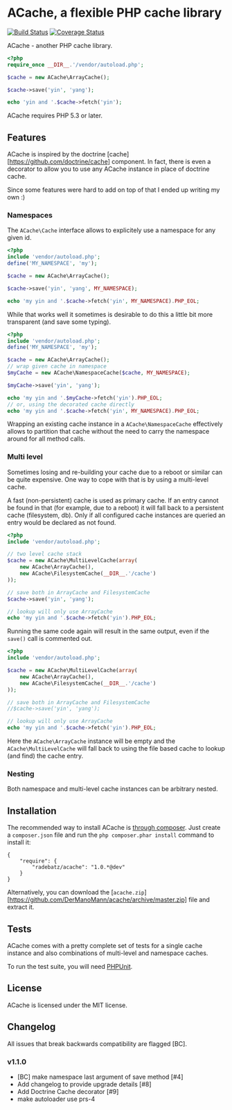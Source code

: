 ACache, a flexible PHP cache library
====================================

[![Build Status](https://travis-ci.org/DerManoMann/acache.png)](https://travis-ci.org/DerManoMann/acache)
[![Coverage Status](https://coveralls.io/repos/DerManoMann/acache/badge.png)](https://coveralls.io/r/DerManoMann/acache)

ACache - another PHP cache library.

```php
<?php
require_once __DIR__.'/vendor/autoload.php';

$cache = new ACache\ArrayCache();

$cache->save('yin', 'yang');

echo 'yin and '.$cache->fetch('yin');
```

ACache requires PHP 5.3 or later.



## Features

ACache is inspired by the doctrine [cache][https://github.com/doctrine/cache] component.
In fact, there is even a decorator to allow you to use any ACache instance in place of doctrine cache.

Since some features were hard to add on top of that I ended up writing my own :)


### Namespaces

The `ACache\Cache` interface allows to explicitely use a namespace for any given id.

```php
<?php
include 'vendor/autoload.php';
define('MY_NAMESPACE', 'my');

$cache = new ACache\ArrayCache();

$cache->save('yin', 'yang', MY_NAMESPACE);

echo 'my yin and '.$cache->fetch('yin', MY_NAMESPACE).PHP_EOL;
```

While that works well it sometimes is desirable to do this a little bit more transparent (and save some typing).

```php
<?php
include 'vendor/autoload.php';
define('MY_NAMESPACE', 'my');

$cache = new ACache\ArrayCache();
// wrap given cache in namespace
$myCache = new ACache\NamespaceCache($cache, MY_NAMESPACE);

$myCache->save('yin', 'yang');

echo 'my yin and '.$myCache->fetch('yin').PHP_EOL;
// or, using the decorated cache directly
echo 'my yin and '.$cache->fetch('yin', MY_NAMESPACE).PHP_EOL;
```

Wrapping an existing cache instance in a `ACache\NamespaceCache` effectively allows to partition that cache without the need to 
carry the namespace around for all method calls.


### Multi level

Sometimes losing and re-building your cache due to a reboot or similar can be quite expensive. One way to cope with that is by using a multi-level cache.

A fast (non-persistent) cache is used as primary cache. If an entry cannot be found in that (for example, due to a reboot) it will fall back to a persistent cache (filesystem, db).
Only if all configured cache instances are queried an entry would be declared as not found.

```php
<?php
include 'vendor/autoload.php';

// two level cache stack
$cache = new ACache\MultiLevelCache(array(
    new ACache\ArrayCache(),
    new ACache\FilesystemCache(__DIR__.'/cache')
));

// save both in ArrayCache and FilesystemCache
$cache->save('yin', 'yang');

// lookup will only use ArrayCache
echo 'my yin and '.$cache->fetch('yin').PHP_EOL;
```

Running the same code again will result in the same output, even if the `save()` call is commented out.

```php
<?php
include 'vendor/autoload.php';

$cache = new ACache\MultiLevelCache(array(
    new ACache\ArrayCache(),
    new ACache\FilesystemCache(__DIR__.'/cache')
));

// save both in ArrayCache and FilesystemCache
//$cache->save('yin', 'yang');

// lookup will only use ArrayCache
echo 'my yin and '.$cache->fetch('yin').PHP_EOL;
```

Here the `ACache\ArrayCache` instance will be empty and the `ACache\MultiLevelCache` will fall back to using the file based cache to lookup (and find)
the cache entry.


### Nesting

Both namespace and multi-level cache instances can be arbitrary nested.



## Installation

The recommended way to install ACache is [through
composer](http://getcomposer.org). Just create a `composer.json` file and
run the `php composer.phar install` command to install it:

    {
        "require": {
            "radebatz/acache": "1.0.*@dev"
        }
    }

Alternatively, you can download the [`acache.zip`][https://github.com/DerManoMann/acache/archive/master.zip] file and extract it.



## Tests

ACache comes with a pretty complete set of tests for a single cache instance and also
combinations of multi-level and namespace caches.

To run the test suite, you will need [PHPUnit](http://phpunit.de/manual/current/en/).



## License

ACache is licensed under the MIT license.


## Changelog
All issues that break backwards compatibility are flagged [BC].
### v1.1.0
* [BC] make namespace last argument of save method [#4]
* Add changelog to provide upgrade details [#8]
* Add Doctrine Cache decorator [#9]
* make autoloader use prs-4
